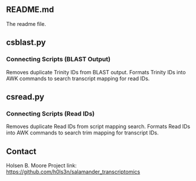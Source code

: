 ## README.md
The readme file.

## csblast.py
### Connecting Scripts (BLAST Output)
Removes duplicate Trinity IDs from BLAST output. Formats Trinity IDs into AWK commands to search transcript mapping for read IDs.

## csread.py
### Connecting Scripts (Read IDs)
Removes duplicate Read IDs from script mapping search. Formats Read IDs into AWK commands to search trim mapping for transcript IDs.

## Contact
Holsen B. Moore
Project link: https://github.com/h0ls3n/salamander_transcriptomics
